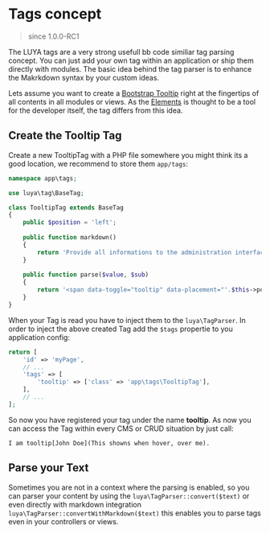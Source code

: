 # Tags concept

> since 1.0.0-RC1

The LUYA tags are a very strong usefull bb code similiar tag parsing concept. You can just add your own tag within an application or ship them directly with modules. The basic idea behind the tag parser is to enhance the Makrkdown syntax by your custom ideas.

Lets assume you want to create a [Bootstrap Tooltip](http://getbootstrap.com/javascript/#tooltips) right at the fingertips of all contents in all modules or views. As the [Elements](concept-elements.md) is thought to be a tool for the developer itself, the tag differs from this idea.

## Create the Tooltip Tag

Create a new TooltipTag with a PHP file somewhere you might think its a good location, we recommend to store them `app/tags`:

```php
namespace app\tags;

use luya\tag\BaseTag;

class TooltipTag extends BaseTag
{
    public $position = 'left';
    
    public function markdown()
    {
        return 'Provide all informations to the administration interface, as tags are listed under help section and are visible to all administration users.';
    }
    
    public function parse($value, $sub)
    {
        return '<span data-toggle="tooltip" data-placement="'.$this->position.'" title="'.$sub.'">'.$value.'</span><script>$(document).ready(function(){ $(\'[data-toggle="tooltip"]\').tooltip(); });</script>';
    }
}
```

When your Tag is read you have to inject them to the `luya\TagParser`. In order to inject the above created Tag add the `$tags` propertie to you application config:

```php
return [
    'id' => 'myPage',
    // ...
    'tags' => [
        'tooltip' => ['class' => 'app\tags\TooltipTag'],
    ],
    // ...
];
```

So now you have registered your tag under the name **tooltip**. As now you can access the Tag within every CMS or CRUD situation by just call:

```
I am tooltip[John Doe](This showns when hover, over me).
```

## Parse your Text

Sometimes you are not in a context where the parsing is enabled, so you can parser your content by using the `luya\TagParser::convert($text)` or even directly with markdown integration `luya\TagParser::convertWithMarkdown($text)` this enables you to parse tags even in your controllers or views.